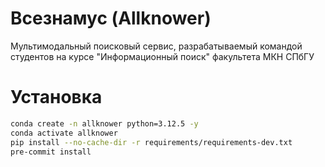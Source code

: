 # Всезнамус (Allknower)

Мультимодальный поисковый сервис, разрабатываемый командой студентов на курсе "Информационный поиск" факультета МКН СПбГУ

# Установка

```bash
conda create -n allknower python=3.12.5 -y
conda activate allknower
pip install --no-cache-dir -r requirements/requirements-dev.txt
pre-commit install
```
